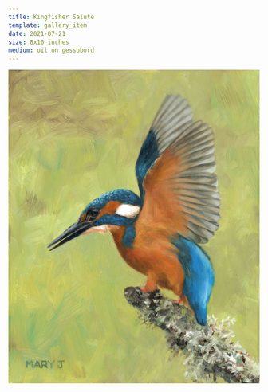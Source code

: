 ```yaml
---
title: Kingfisher Salute
template: gallery_item
date: 2021-07-21
size: 8x10 inches
medium: oil on gessobord
---
```


![painting](kingfisher_salute.jpg)
